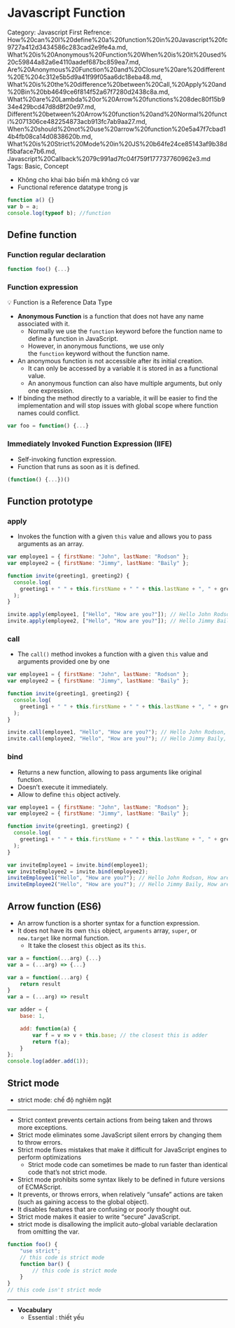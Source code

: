 # Javascript Function

Category: Javascript
First Refrence: How%20can%20I%20define%20a%20function%20in%20Javascript%20fc9727a412d3434586c283cad2e9fe4a.md, What%20is%20Anonymous%20Function%20When%20is%20it%20used%20c59844a82a6e4110aadef687bc859ea7.md, Are%20Anonymous%20Function%20and%20Closure%20are%20different%20E%204c312e5b5d9a41f99f05aa6dc18eba48.md, What%20is%20the%20difference%20between%20Call,%20Apply%20and%20Bin%20bb4649ce6f814f52a67f7280d2438c8a.md, What%20are%20Lambda%20or%20Arrow%20functions%208dec80f15b934e429bcd47d8d8f20e97.md, Different%20between%20Arrow%20function%20and%20Normal%20functi%2071306ce482254873acb913fc7ab9aa27.md, When%20should%20not%20use%20arrow%20function%20e5a47f7cbad14b4fb08ca14d0838620b.md, What%20is%20Strict%20Mode%20in%20JS%20b64fe24ce85143af9b38df5baface7b6.md, Javascript%20Callback%2079c991ad7fc04f759f177737760962e3.md
Tags: Basic, Concept

- Không cho khai báo biến mà không có var
- Functional reference datatype trong js

```jsx
function a() {}
var b = a;
console.log(typeof b); //function
```

## Define function

### Function regular declaration

```jsx
function foo() {...}
```

### Function expression

<aside>
💡 Function is a Reference Data Type

</aside>

- **Anonymous Function** is a function that does not have any name associated with it.
    - Normally we use the `function` keyword before the function name to define a function in JavaScript.
    - However, in anonymous functions, we use only the `function` keyword without the function name.
- An anonymous function is not accessible after its initial creation.
    - It can only be accessed by a variable it is stored in as a functional value.
    - An anonymous function can also have multiple arguments, but only one expression.
- If binding the method directly to a variable, it will be easier to find the implementation and will stop issues with global scope where function names could conflict.

```jsx
var foo = function() {...}
```

### Immediately Invoked Function Expression (IIFE)

- Self-invoking function expression.
- Function that runs as soon as it is defined.

```jsx
(function() {...})()
```

## Function prototype

### a**pply**

- Invokes the function with a given `this` value and allows you to pass arguments as an array.

```jsx
var employee1 = { firstName: "John", lastName: "Rodson" };
var employee2 = { firstName: "Jimmy", lastName: "Baily" };

function invite(greeting1, greeting2) {
  console.log(
    greeting1 + " " + this.firstName + " " + this.lastName + ", " + greeting2
  );
}

invite.apply(employee1, ["Hello", "How are you?"]); // Hello John Rodson, How are you?
invite.apply(employee2, ["Hello", "How are you?"]); // Hello Jimmy Baily, How are you?
```

### call

- The `call()` method invokes a function with a given `this` value and arguments provided one by one

```jsx
var employee1 = { firstName: "John", lastName: "Rodson" };
var employee2 = { firstName: "Jimmy", lastName: "Baily" };

function invite(greeting1, greeting2) {
  console.log(
    greeting1 + " " + this.firstName + " " + this.lastName + ", " + greeting2
  );
}

invite.call(employee1, "Hello", "How are you?"); // Hello John Rodson, How are you?
invite.call(employee2, "Hello", "How are you?"); // Hello Jimmy Baily, How are you?
```

### **bind**

- Returns a new function, allowing to pass arguments like original function.
- Doesn’t execute it immediately.
- Allow to define `this` object actively.

```jsx
var employee1 = { firstName: "John", lastName: "Rodson" };
var employee2 = { firstName: "Jimmy", lastName: "Baily" };

function invite(greeting1, greeting2) {
  console.log(
    greeting1 + " " + this.firstName + " " + this.lastName + ", " + greeting2
  );
}

var inviteEmployee1 = invite.bind(employee1);
var inviteEmployee2 = invite.bind(employee2);
inviteEmployee1("Hello", "How are you?"); // Hello John Rodson, How are you?
inviteEmployee2("Hello", "How are you?"); // Hello Jimmy Baily, How are you?
```

## ****Arrow function (ES6)****

- An arrow function is a shorter syntax for a function expression.
- It does not have its own `this` object, `arguments` array, `super`, or `new.target` like normal function.
    - It take the closest `this` object as its `this`.

```jsx
var a = function(...arg) {...}
var a = (...arg) => {...}

var a = function(...arg) {
    return result
}
var a = (...arg) => result

var adder = {
    base: 1,

    add: function(a) {
        var f = v => v + this.base; // the closest this is adder
        return f(a);
    }
};
console.log(adder.add(1));
```

## Strict mode

- strict mode: chế độ nghiêm ngặt

---

- Strict context prevents certain actions from being taken and throws more exceptions.
- Strict mode eliminates some JavaScript silent errors by changing them to throw errors.
- Strict mode fixes mistakes that make it difficult for JavaScript engines to perform optimizations
    - Strict mode code can sometimes be made to run faster than identical code that’s not strict mode.
- Strict mode prohibits some syntax likely to be defined in future versions of ECMAScript.
- It prevents, or throws errors, when relatively “unsafe” actions are taken (such as gaining access to the global object).
- It disables features that are confusing or poorly thought out.
- Strict mode makes it easier to write “secure” JavaScript.
- strict mode is disallowing the implicit auto-global variable declaration from omitting the var.

```jsx
function foo() {
	"use strict";
	// this code is strict mode
	function bar() {
		// this code is strict mode
	}
}
// this code isn't strict mode
```

---

- **Vocabulary**
    - Essential : thiết yếu